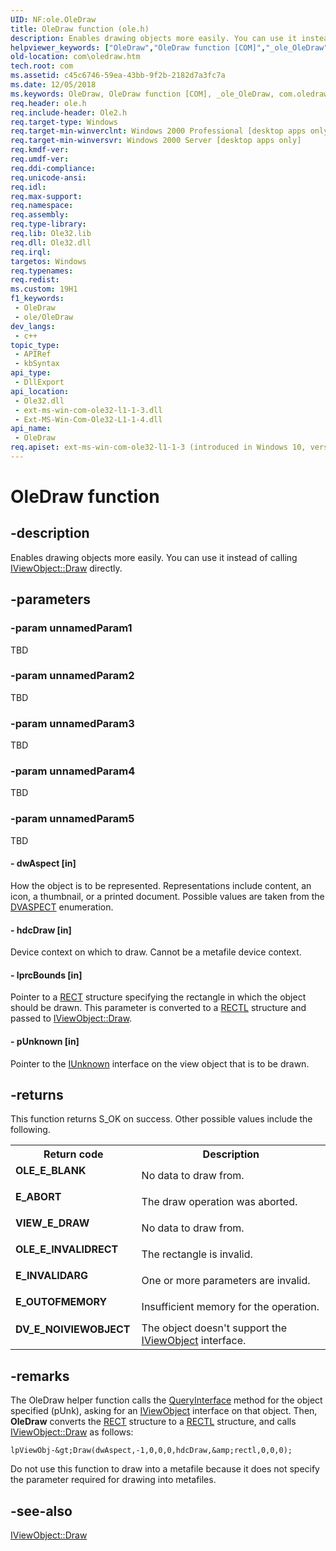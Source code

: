 ```yaml
---
UID: NF:ole.OleDraw
title: OleDraw function (ole.h)
description: Enables drawing objects more easily. You can use it instead of calling IViewObject::Draw directly.
helpviewer_keywords: ["OleDraw","OleDraw function [COM]","_ole_OleDraw","com.oledraw","ole/OleDraw"]
old-location: com\oledraw.htm
tech.root: com
ms.assetid: c45c6746-59ea-43bb-9f2b-2182d7a3fc7a
ms.date: 12/05/2018
ms.keywords: OleDraw, OleDraw function [COM], _ole_OleDraw, com.oledraw, ole/OleDraw
req.header: ole.h
req.include-header: Ole2.h
req.target-type: Windows
req.target-min-winverclnt: Windows 2000 Professional [desktop apps only]
req.target-min-winversvr: Windows 2000 Server [desktop apps only]
req.kmdf-ver: 
req.umdf-ver: 
req.ddi-compliance: 
req.unicode-ansi: 
req.idl: 
req.max-support: 
req.namespace: 
req.assembly: 
req.type-library: 
req.lib: Ole32.lib
req.dll: Ole32.dll
req.irql: 
targetos: Windows
req.typenames: 
req.redist: 
ms.custom: 19H1
f1_keywords:
 - OleDraw
 - ole/OleDraw
dev_langs:
 - c++
topic_type:
 - APIRef
 - kbSyntax
api_type:
 - DllExport
api_location:
 - Ole32.dll
 - ext-ms-win-com-ole32-l1-1-3.dll
 - Ext-MS-Win-Com-Ole32-L1-1-4.dll
api_name:
 - OleDraw
req.apiset: ext-ms-win-com-ole32-l1-1-3 (introduced in Windows 10, version 10.0.10240)
---
```


# OleDraw function


## -description

Enables drawing objects more easily. You can use it instead of calling <a href="/windows/desktop/api/oleidl/nf-oleidl-iviewobject-draw">IViewObject::Draw</a> directly.

## -parameters

### -param unnamedParam1

TBD

### -param unnamedParam2

TBD

### -param unnamedParam3

TBD

### -param unnamedParam4

TBD

### -param unnamedParam5

TBD




#### - dwAspect [in]

How the object is to be represented. Representations include content, an icon, a thumbnail, or a printed document. Possible values are taken from the <a href="/windows/desktop/api/wtypes/ne-wtypes-dvaspect">DVASPECT</a> enumeration.


#### - hdcDraw [in]

Device context on which to draw. Cannot be a metafile device context.


#### - lprcBounds [in]

Pointer to a <a href="/windows/desktop/api/windef/ns-windef-rect">RECT</a> structure specifying the rectangle in which the object should be drawn. This parameter is converted to a <a href="/previous-versions/dd162907(v=vs.85)">RECTL</a> structure and passed to <a href="/windows/desktop/api/oleidl/nf-oleidl-iviewobject-draw">IViewObject::Draw</a>.


#### - pUnknown [in]

Pointer to the <a href="/windows/desktop/api/unknwn/nn-unknwn-iunknown">IUnknown</a> interface on the view object that is to be drawn.

## -returns

This function returns S_OK on success. Other possible values include the following.

<table>
<tr>
<th>Return code</th>
<th>Description</th>
</tr>
<tr>
<td width="40%">
<dl>
<dt><b>OLE_E_BLANK</b></dt>
</dl>
</td>
<td width="60%">
No data to draw from.

</td>
</tr>
<tr>
<td width="40%">
<dl>
<dt><b>E_ABORT</b></dt>
</dl>
</td>
<td width="60%">
The draw operation was aborted.

</td>
</tr>
<tr>
<td width="40%">
<dl>
<dt><b>VIEW_E_DRAW</b></dt>
</dl>
</td>
<td width="60%">
No data to draw from.

</td>
</tr>
<tr>
<td width="40%">
<dl>
<dt><b>OLE_E_INVALIDRECT</b></dt>
</dl>
</td>
<td width="60%">
The rectangle is invalid.

</td>
</tr>
<tr>
<td width="40%">
<dl>
<dt><b>E_INVALIDARG </b></dt>
</dl>
</td>
<td width="60%">
One or more parameters are invalid.

</td>
</tr>
<tr>
<td width="40%">
<dl>
<dt><b>E_OUTOFMEMORY</b></dt>
</dl>
</td>
<td width="60%">
Insufficient memory for the operation.

</td>
</tr>
<tr>
<td width="40%">
<dl>
<dt><b>DV_E_NOIVIEWOBJECT</b></dt>
</dl>
</td>
<td width="60%">
The object doesn't support the <a href="/windows/desktop/api/oleidl/nn-oleidl-iviewobject">IViewObject</a> interface.

</td>
</tr>
</table>

## -remarks

The OleDraw helper function calls the <a href="/windows/desktop/api/unknwn/nf-unknwn-iunknown-queryinterface(q)">QueryInterface</a> method for the object specified (pUnk), asking for an <a href="/windows/desktop/api/oleidl/nn-oleidl-iviewobject">IViewObject</a> interface on that object. Then, <b>OleDraw</b> converts the <a href="/windows/desktop/api/windef/ns-windef-rect">RECT</a> structure to a <a href="/previous-versions/dd162907(v=vs.85)">RECTL</a> structure, and calls <a href="/windows/desktop/api/oleidl/nf-oleidl-iviewobject-draw">IViewObject::Draw</a> as follows:


``` syntax
lpViewObj-&gt;Draw(dwAspect,-1,0,0,0,hdcDraw,&amp;rectl,0,0,0);
```

Do not use this function to draw into a metafile because it does not specify the parameter required for drawing into metafiles.

## -see-also

<a href="/windows/desktop/api/oleidl/nf-oleidl-iviewobject-draw">IViewObject::Draw</a>

